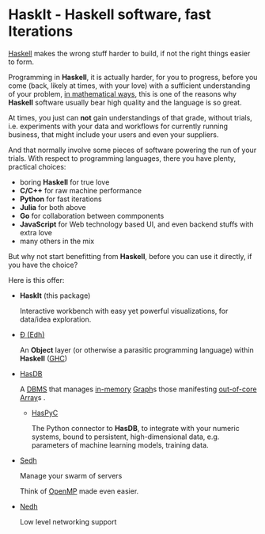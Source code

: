 # HaskIt - Haskell software, fast Iterations

[Haskell](https://haskell.org)
makes the wrong stuff harder to build, if not the right
things easier to form.

Programming in **Haskell**, it is actually harder, for you to progress,
before you come (back, likely at times, with your love) with a sufficient
understanding of your problem,
[in mathematical ways](https://arxiv.org/abs/1904.07968),
this is one of the reasons why **Haskell** software usually bear high
quality and the language is so great.

At times, you just can **not** gain understandings of that grade, without
trials, i.e. experiments with your data and workflows for currently
running business, that might include your users and even your suppliers.

And that normally involve some pieces of software powering the run of
your trials. With respect to programming languages, there you have plenty,
practical choices:

- boring **Haskell** for true love
- **C/C++** for raw machine performance
- **Python** for fast iterations
- **Julia** for both above
- **Go** for collaboration between commponents
- **JavaScript** for Web technology based UI, and even backend stuffs with extra love
- many others in the mix

But why not start benefitting from **Haskell**, before you can use it
directly, if you have the choice?

Here is this offer:

- **HaskIt** (this package)

  Interactive workbench with easy yet powerful visualizations, for data/idea
  exploration.

- [Đ (Edh)](https://github.com/e-wrks/edh)

  An **Object** layer (or otherwise a parasitic programming language)
  within **Haskell** ([GHC](https://haskell.org/ghc))

- [HasDB](https://github.com/e-wrks/hasdb)

  A
  [DBMS](https://en.wikipedia.org/wiki/Database#Database_management_system)
  that manages
  [in-memory](https://en.wikipedia.org/wiki/In-memory_database)
  [Graph](https://en.wikipedia.org/wiki/Graph_database)s
  those manifesting
  [out-of-core](https://en.wikipedia.org/wiki/Out-of-core)
  [Array](https://en.wikipedia.org/wiki/Array_DBMS)s
  .

  - [HasPyC](https://github.com/e-wrks/haspyc)

    The Python connector to **HasDB**, to integrate with your numeric systems,
    bound to persistent, high-dimensional data, e.g. parameters of machine
    learning models, training data.

- [Sedh](https://github.com/e-wrks/sedh)

  Manage your swarm of servers

  Think of [OpenMP](https://www.openmp.org/) made even easier.

- [Nedh](https://github.com/e-wrks/nedh)

  Low level networking support

